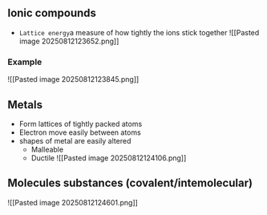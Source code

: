 ## Ionic compounds
* `Lattice energy`a measure of how tightly the ions stick together
![[Pasted image 20250812123652.png]]

### Example
![[Pasted image 20250812123845.png]]

## Metals
* Form lattices of tightly packed atoms
* Electron move easily between atoms
* shapes of metal are easily altered
	* Malleable
	* Ductile
![[Pasted image 20250812124106.png]]

## Molecules substances (covalent/intemolecular)
![[Pasted image 20250812124601.png]]

